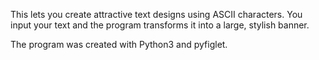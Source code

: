 This lets you create attractive text designs using ASCII characters. You input your text and the program transforms it into a large, stylish banner.

The program was created with Python3 and pyfiglet.